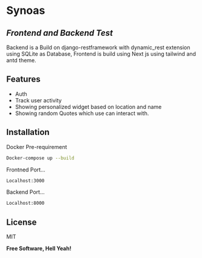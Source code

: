 # Synoas
## _Frontend and Backend Test_

Backend is a Build on django-restframework with dynamic_rest extension using SQLite as Database,
Frontend is build using Next js using tailwind and antd theme.
## Features

- Auth
- Track user activity
- Showing personalized widget based on location and name
- Showing random Quotes which use can interact with.


## Installation

Docker Pre-requirement

```sh
Docker-compose up --build 
```

Frontned Port...

```sh
Localhost:3000
```
Backend Port...

```sh
Localhost:8000
```

## License

MIT

**Free Software, Hell Yeah!**
